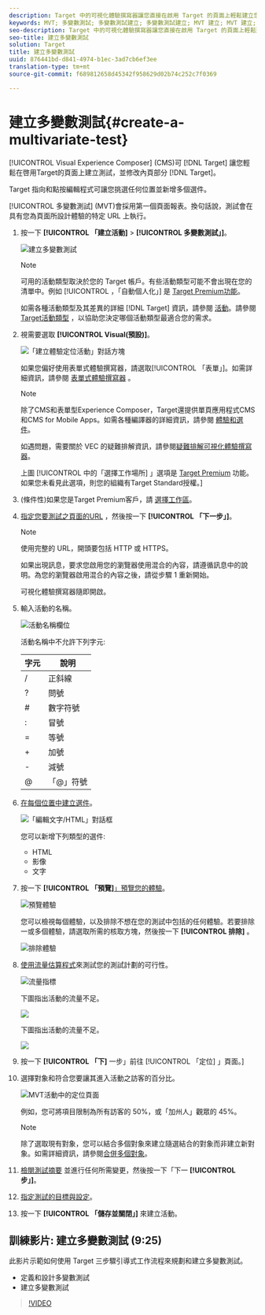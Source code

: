 ```yaml
---
description: Target 中的可視化體驗撰寫器讓您直接在啟用 Target 的頁面上輕鬆建立您的測試，以及在 Target 內修改頁面的部分。
keywords: MVT; 多變數測試; 多變數測試建立; 多變數測試建立; MVT 建立; MVT 建立; MVT 如何; 多變數測試如何
seo-description: Target 中的可視化體驗撰寫器讓您直接在啟用 Target 的頁面上輕鬆建立您的測試，以及在 Target 內修改頁面的部分。
seo-title: 建立多變數測試
solution: Target
title: 建立多變數測試
uuid: 876441bd-d841-4974-b1ec-3ad7cb6ef3ee
translation-type: tm+mt
source-git-commit: f689812658d45342f958629d02b74c252c7f0369

---
```



# 建立多變數測試{#create-a-multivariate-test}

[!UICONTROL Visual Experience Composer] (CMS)可 [!DNL Target] 讓您輕鬆在啓用Target的頁面上建立測試，並修改內頁部分 [!DNL Target]。

Target 指向和點按編輯程式可讓您挑選任何位置並新增多個選件。

[!UICONTROL 多變數測試] (MVT)會採用第一個頁面報表。換句話說，測試會在具有您為頁面所設計體驗的特定 URL 上執行。

1. 按一下 **[!UICONTROL 「建立活動]** &gt; **[!UICONTROL 多變數測試」]**。

   ![建立多變數測試](/help/c-activities/c-multivariate-testing/t-create-multivariate-test/assets/create-multivariate.png)

   >[!NOTE]
   >
   >可用的活動類型取決於您的 Target 帳戶。有些活動類型可能不會出現在您的清單中。例如 [!UICONTROL ，「自動個人化」] 是 [Target Premium功能](/help/c-intro/intro.md#premium)。
   >
   >如需各種活動類型及其差異的詳細 [!DNL Target] 資訊，請參閱 [活動](../../../c-activities/activities.md#concept_D317A95A1AB54674BA7AB65C7985BA03)。請參閱 [Target活動類型](/help/c-activities/target-activities-guide.md) ，以協助您決定哪個活動類型最適合您的需求。

1. 視需要選取 **[!UICONTROL Visual(預設)]**。

   ![「建立體驗定位活動」對話方塊](/help/c-activities/t-experience-target/t-xt-create/assets/form_url-new.png)

   如果您偏好使用表單式體驗撰寫器，請選取[!UICONTROL 「表單」]。如需詳細資訊，請參閱 [表單式體驗撰寫器](/help/c-experiences/form-experience-composer.md) 。

   >[!NOTE]
   >
   >除了CMS和表單型Experience Composer，Target還提供單頁應用程式CMS和CMS for Mobile Apps。如需各種編譯器的詳細資訊，請參閱 [體驗和選件](/help/c-experiences/experiences.md)。
   >
   >如遇問題，需要關於 VEC 的疑難排解資訊，請參閱[疑難排解可視化體驗撰寫器](/help/c-experiences/c-visual-experience-composer/r-troubleshoot-composer/troubleshoot-composer.md)。
   >
   >上圖 [!UICONTROL 中的「選擇工作場所] 」選項是 [Target Premium](/help/c-intro/intro.md) 功能。如果您未看見此選項，則您的組織有Target Standard授權。]

1. (條件性)如果您是Target Premium客戶，請 [選擇工作區](/help/administrating-target/c-user-management/property-channel/property-channel.md)。

1. [指定您要測試之頁面的URL](../../../c-activities/c-multivariate-testing/t-create-multivariate-test/url.md#concept_C12E4A85FF3B4E518E3110F6CF1AF9C0) ，然後按一下 **[!UICONTROL 「下一步」]**。

   >[!NOTE]
   >
   >使用完整的 URL，開頭要包括 HTTP 或 HTTPS。

   如果出現訊息，要求您啟用您的瀏覽器使用混合的內容，請遵循訊息中的說明。為您的瀏覽器啟用混合的內容之後，請從步驟 1 重新開始。

   可視化體驗撰寫器隨即開啟。

1. 輸入活動的名稱。

   ![活動名稱欄位](/help/c-activities/c-multivariate-testing/t-create-multivariate-test/assets/activityname.png)

   活動名稱中不允許下列字元:

   | 字元 | 說明 |
   |--- |--- |
   | / | 正斜線 |
   | ? | 問號 |
   | # | 數字符號 |
   | : | 冒號 |
   | = | 等號 |
   | + | 加號 |
   | - | 減號 |
   | @ | 「@」符號 |

1. [在每個位置中建立選件](../../../c-activities/c-multivariate-testing/t-create-multivariate-test/add-offers.md#concept_DCE6B45C30F7419B8EC17AFDEE8D8AA6)。

   ![「編輯文字/HTML」對話框](/help/c-activities/c-multivariate-testing/t-create-multivariate-test/assets/editoffers.png)

   您可以新增下列類型的選件:

   * HTML
   * 影像
   * 文字

1. 按一下 **[!UICONTROL 「預覽]**[」預覽您的體驗](/help/c-activities/c-multivariate-testing/t-create-multivariate-test/preview-experiences.md)。

   ![預覽體驗](/help/c-activities/c-multivariate-testing/t-create-multivariate-test/assets/preview-mvt.png)

   您可以檢視每個體驗，以及排除不想在您的測試中包括的任何體驗。若要排除一或多個體驗，請選取所需的核取方塊，然後按一下 **[!UICONTROL 排除]** 。

   ![排除體驗](/help/c-activities/c-multivariate-testing/t-create-multivariate-test/assets/preview-mvt-exclude.png)

1. [使用流量估算程式](../../../c-activities/c-multivariate-testing/t-create-multivariate-test/traffic-estimator.md#task_71AA6922AFD447EA8C5E610A78ABA714)來測試您的測試計劃的可行性。

   ![流量指標](/help/c-activities/c-multivariate-testing/t-create-multivariate-test/assets/mvt-traffic-indicator.png)

   下圖指出活動的流量不足。

   ![](assets/estimator.png)

   下圖指出活動的流量不足。

   ![](assets/estimator2.png)

1. 按一下 **[!UICONTROL 「下]** 一步」前往 [!UICONTROL 「定位] 」頁面。]

1. 選擇對象和符合您要讓其進入活動之訪客的百分比。

   ![MVT活動中的定位頁面](/help/c-activities/c-multivariate-testing/t-create-multivariate-test/assets/mvt_audperc.png)

   例如，您可將項目限制為所有訪客的 50%，或「加州人」觀眾的 45%。

   >[!NOTE]
   >
   >除了選取現有對象，您可以結合多個對象來建立隨選結合的對象而非建立新對象。如需詳細資訊，請參閱[合併多個對象](../../../c-target/combining-multiple-audiences.md#concept_A7386F1EA4394BD2AB72399C225981E5)。

1. [檢閱測試摘要](../../../c-activities/c-multivariate-testing/t-create-multivariate-test/test-summary.md#reference_971AB225963A4DC18EEB5B0E20F0A4A7) 並進行任何所需變更，然後按一下「下一 **[!UICONTROL 步」]**。

1. [指定測試的目標與設定](../../../c-activities/c-multivariate-testing/t-create-multivariate-test/goals-and-settings.md#reference_B25389FD6F3A4989801E740364B089CC)。

1. 按一下 **[!UICONTROL 「儲存並關閉」]** 來建立活動。

## 訓練影片: 建立多變數測試 (9:25)

此影片示範如何使用 Target 三步驟引導式工作流程來規劃和建立多變數測試。

* 定義和設計多變數測試
* 建立多變數測試

>[!VIDEO](https://video.tv.adobe.com/v/17395?captions=chi_hant)
